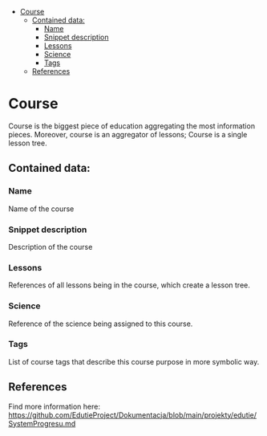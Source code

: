 <!-- TOC -->

* [Course](#course)
    * [Contained data:](#contained-data)
        * [Name](#name)
        * [Snippet description](#snippet-description)
        * [Lessons](#lessons)
        * [Science](#science)
        * [Tags](#tags)
    * [References](#references)

<!-- TOC -->

# Course

Course is the biggest piece of education aggregating the most information pieces. Moreover, course is an aggregator of
lessons; Course is a single lesson tree.

## Contained data:

### Name

Name of the course

### Snippet description

Description of the course

### Lessons

References of all lessons being in the course, which create a lesson tree.

### Science

Reference of the science being assigned to this course.

### Tags

List of course tags that describe this course purpose in more symbolic way.

## References

Find more information here: https://github.com/EdutieProject/Dokumentacja/blob/main/projekty/edutie/SystemProgresu.md
